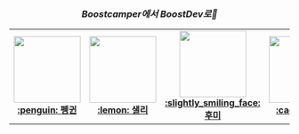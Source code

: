 <div align='center'>
<h3><i>Boostcamper에서 BoostDev로🚀</i></small></h3>
<table>
    <tr height="160px">
        <td align="center" width="150px">
            <a href="https://github.com/CoodingPenguin"><img height="120px" width="120px" src="https://avatars.githubusercontent.com/u/37505775?s=460&u=44732fef53503e63d47192ce5c2de747eff5f0c6&v=4"/></a>
            <br/>
            <a href="https://github.com/coodingpenguin"><strong>:penguin: 펭귄</strong></a>
            <br />
        </td>
        <td align="center" width="150px">
            <a href="https://github.com/bsm8734"><img height="120px" width="120px" src="https://avatars.githubusercontent.com/u/35002768?s=460&v=4"/></a>
            <br/>
            <a href="https://github.com/bsm8734"><strong>:lemon: 샐리</strong></a>
            <br />
        </td>
        <td align="center" width="150px">
            <a href="https://github.com/opijae"><img height="120px" width="120px" src="https://avatars.githubusercontent.com/u/26226101?v=4"/></a>
            <br />
            <a href="https://github.com/opijae"><strong>:slightly_smiling_face: 후미</strong></a>
            <br />
        </td>
        <td align="center" width="150px">
            <a href="https://github.com/peacecheejecake"><img height="120px" width="120px" src="https://avatars.githubusercontent.com/u/29668380?v=4"/></a>
            <br />
            <a href="https://github.com/peacecheejecake"><strong>:cactus: 튜브</strong></a>
            <br />
        </td>
    </tr>
</table>
</div>
